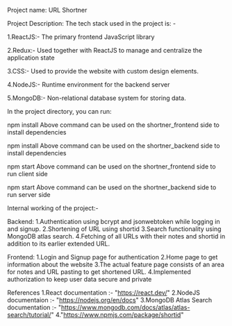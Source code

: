 Project name: URL Shortner

Project Description: The tech stack used in the project is: -

1.ReactJS:- The primary frontend JavaScript library

2.Redux:- Used together with ReactJS to manage and centralize the application state

3.CSS:- Used to provide the website with custom design elements. 

4.NodeJS:- Runtime environment for the backend server 

5.MongoDB:- Non-relational database system for storing data.

In the project directory, you can run:


npm install
Above command can be used on the shortner_frontend side to install dependencies

npm install
Above command can be used on the shortner_backend side to install dependencies

npm start
Above command can be used on the shortner_frontend side to run client side

npm start
Above command can be used on the shortner_backend side to run server side

Internal working of the project:-

Backend:
1.Authentication using bcrypt and jsonwebtoken while logging in and signup.
2.Shortening of URL using shortid
3.Search functionality using MongoDB atlas search.
4.Fetching of all URLs with their notes and shortid in addition to its earlier extended URL.

Frontend:
1.Login and Signup page for authentication
2.Home page to get information about the website
3.The actual feature page consists of an area for notes and URL pasting to get shortened URL.
4.Implemented authorization to keep user data secure and private


References
1.React documentation :- "https://react.dev/" 2.NodeJS documentaion :- "https://nodejs.org/en/docs" 3.MongoDB Atlas Search documentation :- "https://www.mongodb.com/docs/atlas/atlas-search/tutorial/" 4."https://www.npmjs.com/package/shortid"
